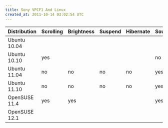 ```yaml
---
title: Sony VPCF1 And Linux
created_at: 2011-10-14 03:02:54 UTC
---
```


| Distribution  | Scrolling | Brightness | Suspend | Hibernate | Sound |
| ------------- | --------- | ---------- | ------- | --------- | ----- |
| Ubuntu 10.04  |           |            |         |           |       |
| Ubuntu 10.10  | yes       |            |         |           | no    |
| Ubuntu 11.04  | no        | no         | no      | no        | yes   |
| Ubuntu 11.10  | no        | no         | no      | no        | yes   |
| OpenSUSE 11.4 | yes       | yes        |         |           | yes   |
| OpenSUSE 12.1 |           |            |         |           |       |
